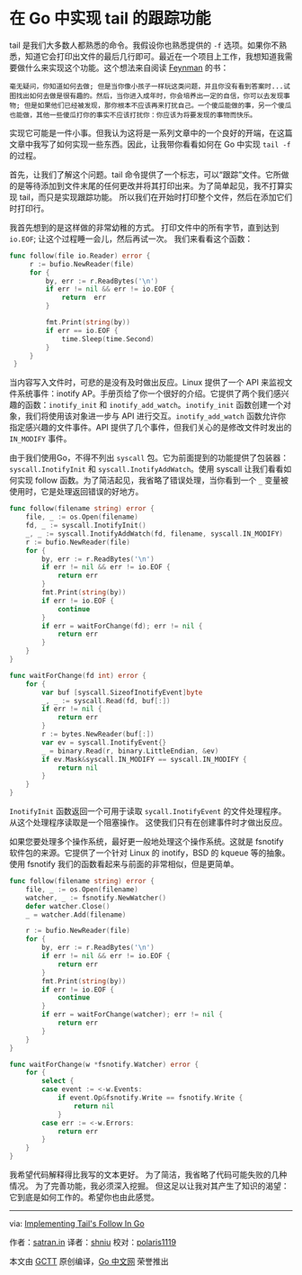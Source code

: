 
# 在 Go 中实现 tail 的跟踪功能

tail 是我们大多数人都熟悉的命令。我假设你也熟悉提供的 `-f` 选项。如果你不熟悉，知道它会打印出文件的最后几行即可。最近在一个项目上工作，我想知道我需要做什么来实现这个功能。这个想法来自阅读 [Feynman](http://amzn.to/2AIWVuX) 的书：

    毫无疑问，你知道如何去做; 但是当你像小孩子一样玩这类问题，并且你没有看到答案时...试图找出如何去做是很有趣的。然后，当你进入成年时，你会培养出一定的自信，你可以去发现事物; 但是如果他们已经被发现，那你根本不应该再来打扰自己。一个傻瓜能做的事，另一个傻瓜也能做，其他一些傻瓜打你的事实不应该打扰你：你应该为将要发现的事物而快乐。

实现它可能是一件小事。但我认为这将是一系列文章中的一个良好的开端，在这篇文章中我写了如何实现一些东西。因此，让我带你看看如何在 Go 中实现 `tail -f` 的过程。

首先，让我们了解这个问题。tail 命令提供了一个标志，可以“跟踪”文件。它所做的是等待添加到文件末尾的任何更改并将其打印出来。为了简单起见，我不打算实现 tail，而只是实现跟踪功能。 所以我们在开始时打印整个文件，然后在添加它们时打印行。

我首先想到的是这样做的非常幼稚的方式。 打印文件中的所有字节，直到达到 `io.EOF`; 让这个过程睡一会儿，然后再试一次。 我们来看看这个函数：

```go
func follow(file io.Reader) error {
	 r := bufio.NewReader(file)
	 for {
		 by, err := r.ReadBytes('\n')
		 if err != nil && err != io.EOF {
			 return  err
		 }

		 fmt.Print(string(by))
		 if err == io.EOF {
			 time.Sleep(time.Second)
		 }
	 }
 }
```

当内容写入文件时，可悲的是没有及时做出反应。Linux 提供了一个 API 来监视文件系统事件：inotify AP。手册页给了你一个很好的介绍。它提供了两个我们感兴趣的函数：`inotify_init` 和 `inotify_add_watch`。`inotify_init` 函数创建一个对象，我们将使用该对象进一步与 API 进行交互。`inotify_add_watch` 函数允许你指定感兴趣的文件事件。API 提供了几个事件，但我们关心的是修改文件时发出的 `IN_MODIFY` 事件。

由于我们使用Go，不得不列出 `syscall` 包。它为前面提到的功能提供了包装器：`syscall.InotifyInit` 和 `syscall.InotifyAddWatch`。使用 syscall 让我们看看如何实现 follow 函数。为了简洁起见，我省略了错误处理，当你看到一个 `_` 变量被使用时，它是处理返回错误的好地方。

```go
func follow(filename string) error {
	file, _ := os.Open(filename)
	fd, _ := syscall.InotifyInit()
	_, _ := syscall.InotifyAddWatch(fd, filename, syscall.IN_MODIFY)
	r := bufio.NewReader(file)
	for {
		by, err := r.ReadBytes('\n')
		if err != nil && err != io.EOF {
			return err
		}
		fmt.Print(string(by))
		if err != io.EOF {
			continue
		}
		if err = waitForChange(fd); err != nil {
			return err
		}
	}
}

func waitForChange(fd int) error {
	for {
		var buf [syscall.SizeofInotifyEvent]byte
		_, _ := syscall.Read(fd, buf[:])
		if err != nil {
			return err
		}
		r := bytes.NewReader(buf[:])
		var ev = syscall.InotifyEvent{}
		_ = binary.Read(r, binary.LittleEndian, &ev)
		if ev.Mask&syscall.IN_MODIFY == syscall.IN_MODIFY {
			return nil
		}
	}
}
```

`InotifyInit` 函数返回一个可用于读取 `sycall.InotifyEvent` 的文件处理程序。从这个处理程序读取是一个阻塞操作。 这使我们只有在创建事件时才做出反应。

如果您要处理多个操作系统，最好更一般地处理这个操作系统。这就是 fsnotify 软件包的来源。它提供了一个针对 Linux 的 inotify，BSD 的 kqueue 等的抽象。使用 fsnotify 我们的函数看起来与前面的非常相似，但是更简单。

```go
func follow(filename string) error {
	file, _ := os.Open(filename)
	watcher, _ := fsnotify.NewWatcher()
	defer watcher.Close()
	_ = watcher.Add(filename)

	r := bufio.NewReader(file)
	for {
		by, err := r.ReadBytes('\n')
		if err != nil && err != io.EOF {
			return err
		}
		fmt.Print(string(by))
		if err != io.EOF {
			continue
		}
		if err = waitForChange(watcher); err != nil {
			return err
		}
	}
}

func waitForChange(w *fsnotify.Watcher) error {
	for {
		select {
		case event := <-w.Events:
			if event.Op&fsnotify.Write == fsnotify.Write {
				return nil
			}
		case err := <-w.Errors:
			return err
		}
	}
}
```

我希望代码解释得比我写的文本更好。 为了简洁，我省略了代码可能失败的几种情况。 为了完善功能，我必须深入挖掘。 但这足以让我对其产生了知识的渴望：它到底是如何工作的。希望你也由此感觉。



---

via: [Implementing Tail's Follow In Go](http://satran.in/2017/11/15/Implementing_tails_follow_in_go.html)

作者：[satran.in](http://satran.in/2017/11/15/Implementing_tails_follow_in_go.html)
译者：[shniu](https://github.com/shniu)
校对：[polaris1119](https://github.com/polaris1119)

本文由 [GCTT](https://github.com/studygolang/GCTT) 原创编译，[Go 中文网](https://studygolang.com/) 荣誉推出

